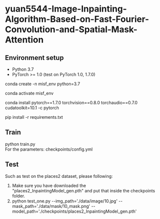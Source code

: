 # yuan5544-Image-Inpainting-Algorithm-Based-on-Fast-Fourier-Convolution-and-Spatial-Mask-Attention
## Environment setup
- Python 3.7
- PyTorch >= 1.0 (test on PyTorch 1.0, 1.7.0)

conda create -n misf_env python=3.7

conda activate misf_env

conda install pytorch==1.7.0 torchvision==0.8.0 torchaudio==0.7.0 cudatoolkit=10.1 -c pytorch

pip install -r requirements.txt

## Train

python train.py
<br>
For the parameters: checkpoints/config.yml

## Test

Such as test on the places2 dataset, please following:
1. Make sure you have downloaded the "places2_InpaintingModel_gen.pth" and put that inside the checkpoints folder.
2. python test_one.py --img_path='./data/image/10.jpg' --mask_path='./data/mask/10_mask.png' --model_path='./checkpoints/places2_InpaintingModel_gen.pth'
